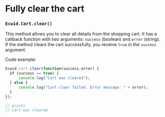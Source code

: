 # Fully clear the cart

### `Ecwid.Cart.clear()`

This method allows you to clear all details from the shopping cart. It has a callback function with two arguments: `success` (boolean) and `error` (string). If the method clears the cart successfully, you receive `true` in the `success` argument.

Code example:

```javascript
Ecwid.Cart.clear(function(success,error) { 
  if (success == true) {
      console.log("Cart was cleared");
  } else {
      console.log("Cart clear failed. Error message: " + error);
  }
});

// prints
// Cart was cleared
```
